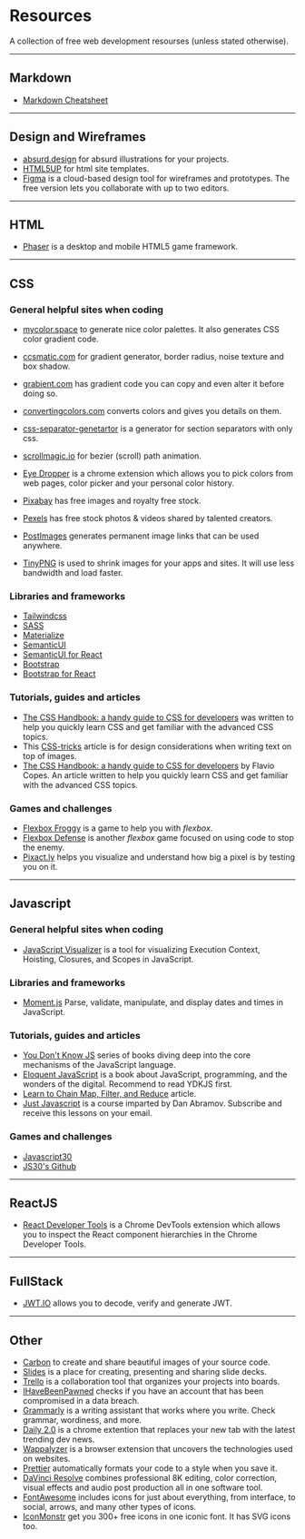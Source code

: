 # Resources

A collection of free web development resourses (unless stated otherwise).

-----
## Markdown 

- [Markdown Cheatsheet](https://github.com/adam-p/markdown-here/wiki/Markdown-Cheatsheet)

-----
## Design and Wireframes

- [absurd.design](https://absurd.design/) for absurd illustrations for your projects.
- [HTML5UP](https://html5up.net/) for html site templates.
- [Figma](https://www.figma.com/) is a cloud-based design tool for wireframes and prototypes. The free version lets you collaborate with up to two editors. 

-----
## HTML

- [Phaser](http://phaser.io/) is a desktop and mobile HTML5 game framework. 

-----
## CSS

### General helpful sites when coding

- [mycolor.space](https://mycolor.space/) to generate nice color palettes. It also generates CSS color gradient code. 
- [ccsmatic.com](https://www.cssmatic.com/) for gradient generator, border radius, noise texture and box shadow. 
- [grabient.com](https://www.grabient.com/) has gradient code you can copy and even alter it before doing so.
- [convertingcolors.com](https://convertingcolors.com/) converts colors and gives you details on them.
- [css-separator-genetartor](https://wweb.dev/resources/css-separator-generator) is a generator for section separators with only css.
- [scrollmagic.io](https://scrollmagic.io/examples/expert/bezier_path_animation.html) for bezier (scroll) path animation. 
- [Eye Dropper](https://chrome.google.com/webstore/detail/eye-dropper/hmdcmlfkchdmnmnmheododdhjedfccka) is a chrome extension which allows you to pick colors from web pages, color picker and your personal color history.

- [Pixabay](https://pixabay.com/) has free images and royalty free stock. 
- [Pexels](https://www.pexels.com/) has free stock photos & videos shared by talented creators.
- [PostImages](https://postimages.org/) generates permanent image links that can be used anywhere.  
- [TinyPNG](https://tinypng.com/) is used to shrink images for your apps and sites. It will use less bandwidth and load faster.

### Libraries and frameworks

- [Tailwindcss](https://tailwindcss.com/)
- [SASS](https://sass-lang.com/)
- [Materialize](https://materializecss.com/)
- [SemanticUI](https://semantic-ui.com/)
- [SemanticUI for React](https://react.semantic-ui.com/)
- [Bootstrap](https://getbootstrap.com/)
- [Bootstrap for React](https://react-bootstrap.github.io/)

### Tutorials, guides and articles

- [The CSS Handbook: a handy guide to CSS for developers](https://www.freecodecamp.org/news/the-css-handbook-a-handy-guide-to-css-for-developers-b56695917d11/) was written to help you quickly learn CSS and get familiar with the advanced CSS topics.
- This [CSS-tricks](https://css-tricks.com/design-considerations-text-images/) article is for design considerations when writing text on top of images.
- [The CSS Handbook: a handy guide to CSS for developers](https://www.freecodecamp.org/news/the-css-handbook-a-handy-guide-to-css-for-developers-b56695917d11/) by Flavio Copes. An article written to help you quickly learn CSS and get familiar with the advanced CSS topics.

### Games and challenges

- [Flexbox Froggy](http://flexboxfroggy.com/) is a game to help you with *flexbox*.
- [Flexbox Defense](http://www.flexboxdefense.com/) is another *flexbox* game focused on using code to stop the enemy. 
- [Pixact.ly](https://www.pixact.ly/) helps you visualize and understand how big a pixel is by testing you on it.  

-----
## Javascript

### General helpful sites when coding

- [JavaScript Visualizer](https://tylermcginnis.com/javascript-visualizer/) is a tool for visualizing Execution Context, Hoisting, Closures, and Scopes in JavaScript.

### Libraries and frameworks

- [Moment.js](https://momentjs.com/) Parse, validate, manipulate, and display dates and times in JavaScript.

### Tutorials, guides and articles

- [You Don't Know JS](https://github.com/getify/You-Dont-Know-JS) series of books diving deep into the core mechanisms of the JavaScript language.
- [Eloquent JavaScript](https://eloquentjavascript.net/) is a book about JavaScript, programming, and the wonders of the digital. Recommend to read YDKJS first. 
- [Learn to Chain Map, Filter, and Reduce](https://codeburst.io/javascript-learn-to-chain-map-filter-and-reduce-acd2d0562cd4) article.
- [Just Javascript](https://justjavascript.com/) is a course imparted by Dan Abramov. Subscribe and receive this lessons on your email. 

### Games and challenges

- [Javascript30](https://javascript30.com/)
- [JS30's Github](https://github.com/wesbos/JavaScript30)

-----
## ReactJS

- [React Developer Tools](https://chrome.google.com/webstore/detail/react-developer-tools/fmkadmapgofadopljbjfkapdkoienihi?hl=en) is a Chrome DevTools extension which allows you to inspect the React component hierarchies in the Chrome Developer Tools.

-----
## FullStack

- [JWT.IO](https://jwt.io/) allows you to decode, verify and generate JWT.

-----
## Other

- [Carbon](https://carbon.now.sh/) to create and share beautiful images of your source code.
- [Slides](https://slides.com/) is a place for creating, presenting and sharing slide decks.
- [Trello](https://trello.com/) is a collaboration tool that organizes your projects into boards.
- [IHaveBeenPawned](https://haveibeenpwned.com/) checks if you have an account that has been compromised in a data breach.
- [Grammarly](www.grammarly.com/) is a writing assistant that works where you write. Check grammar, wordiness, and more.
- [Daily 2.0](https://chrome.google.com/webstore/detail/daily-20-source-for-busy/jlmpjdjjbgclbocgajdjefcidcncaied) is a chrome extention that replaces your new tab with the latest trending dev news.
- [Wappalyzer](https://chrome.google.com/webstore/detail/wappalyzer/gppongmhjkpfnbhagpmjfkannfbllamg?hl=es) is a browser extension that uncovers the technologies used on websites.
- [Prettier](https://prettier.io/) automatically formats your code to a style when you save it. 
- [DaVinci Resolve](https://www.blackmagicdesign.com/products/davinciresolve/) combines professional 8K editing, color correction, visual effects and audio post production all in one software tool.
- [FontAwesome](https://fontawesome.com/icons?d=gallery&s=regular&m=free%5D) includes icons for just about everything, from interface, to social, arrows, and many other types of icons.
- [IconMonstr](https://iconmonstr.com/) get you 300+ free icons in one iconic font. It has SVG icons too. 

